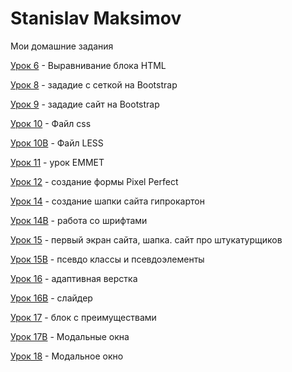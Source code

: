 
# Stanislav Maksimov
Мои домашние задания

[Урок 6](https://staslker.github.io/Modul3.Lesson8/ "Выравнивание блока") - Выравнивание блока HTML

[Урок 8](https://staslker.github.io/Modul3.Lesson8/ "Сетка на Bootstrap") - зададие с сеткой на Bootstrap

[Урок 9](https://staslker.github.io/Lesson9/ "Сайт на Bootstrap") - зададие сайт на Bootstrap

[Урок 10](https://staslker.github.io/lesson10/ "Файл css") - Файл css

[Урок 10B](https://staslker.github.io/Lesson10б/ "Файл LESS") - Файл LESS

[Урок 11](https://staslker.github.io/Lesson11 "урок EMMET") - урок EMMET

[Урок 12](https://staslker.github.io/Lesson12/ "создание формы Pixel Perfect") - создание формы Pixel Perfect 

[Урок 14](https://staslker.github.io/lesson14/index.html "создание шапки сайта гипрокартон") - создание шапки сайта гипрокартон 

[Урок 14B](https://staslker.github.io/Lesson14B/ "работа со шрифтами") - работа со шрифтами

[Урок 15](https://staslker.github.io/Lesson15/ "шапка сайта") - первый экран сайта, шапка. сайт про штукатурщиков

[Урок 15B](https://staslker.github.io/Lesson15B/ "псевдо классы и псевдоэлементы") - псевдо классы и псевдоэлементы

[Урок 16](https://staslker.github.io/Lesson16/ "адаптивная верстка") - адаптивная верстка

[Урок 16B](https://staslker.github.io/Lesson16B/ "слайдер") - слайдер

[Урок 17](https://staslker.github.io/Lesson17/ "блок с преимуществами") - блок с преимуществами

[Урок 17B](https://staslker.github.io/Lesson17B/ "Модальные окна") - Модальные окна

[Урок 18](https://staslker.github.io/Lesson18/ "Модальное окно") - Модальное окно
